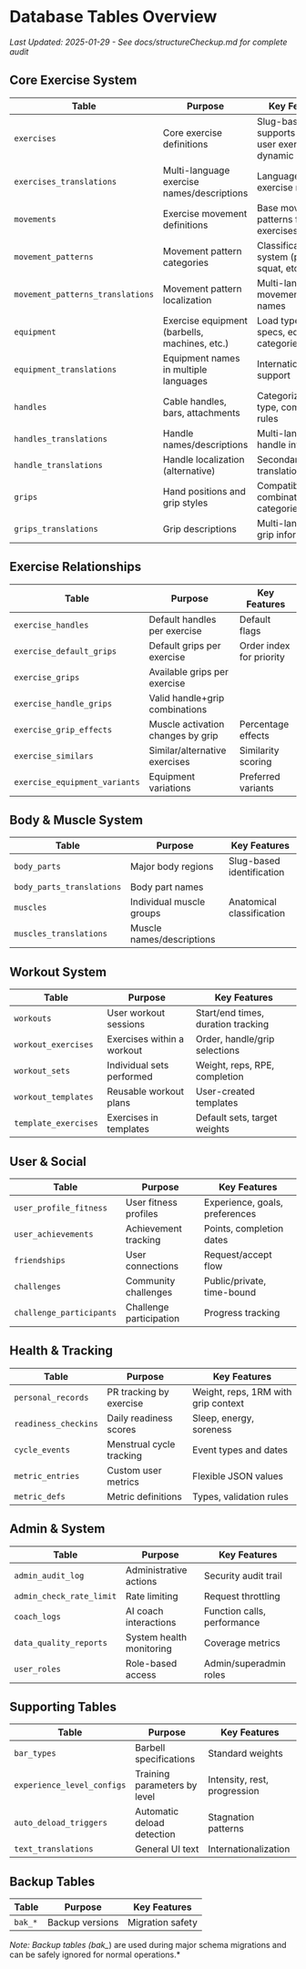 # Database Tables Overview

*Last Updated: 2025-01-29 - See docs/structureCheckup.md for complete audit*

## Core Exercise System

| Table | Purpose | Key Features |
|-------|---------|--------------|
| `exercises` | Core exercise definitions | Slug-based, supports custom user exercises, dynamic naming |
| `exercises_translations` | Multi-language exercise names/descriptions | Language code + exercise mapping |
| `movements` | Exercise movement definitions | Base movement patterns for exercises |
| `movement_patterns` | Movement pattern categories | Classification system (push, pull, squat, etc.) |
| `movement_patterns_translations` | Movement pattern localization | Multi-language movement pattern names |
| `equipment` | Exercise equipment (barbells, machines, etc.) | Load types, weight specs, equipment categories |
| `equipment_translations` | Equipment names in multiple languages | Internationalization support |
| `handles` | Cable handles, bars, attachments | Categorized by type, compatibility rules |
| `handles_translations` | Handle names/descriptions | Multi-language handle information |
| `handle_translations` | Handle localization (alternative) | Secondary handle translation table |
| `grips` | Hand positions and grip styles | Compatible grip combinations, categories |
| `grips_translations` | Grip descriptions | Multi-language grip information |

## Exercise Relationships

| Table | Purpose | Key Features |
|-------|---------|--------------|
| `exercise_handles` | Default handles per exercise | Default flags |
| `exercise_default_grips` | Default grips per exercise | Order index for priority |
| `exercise_grips` | Available grips per exercise | |
| `exercise_handle_grips` | Valid handle+grip combinations | |
| `exercise_grip_effects` | Muscle activation changes by grip | Percentage effects |
| `exercise_similars` | Similar/alternative exercises | Similarity scoring |
| `exercise_equipment_variants` | Equipment variations | Preferred variants |

## Body & Muscle System

| Table | Purpose | Key Features |
|-------|---------|--------------|
| `body_parts` | Major body regions | Slug-based identification |
| `body_parts_translations` | Body part names | |
| `muscles` | Individual muscle groups | Anatomical classification |
| `muscles_translations` | Muscle names/descriptions | |

## Workout System

| Table | Purpose | Key Features |
|-------|---------|--------------|
| `workouts` | User workout sessions | Start/end times, duration tracking |
| `workout_exercises` | Exercises within a workout | Order, handle/grip selections |
| `workout_sets` | Individual sets performed | Weight, reps, RPE, completion |
| `workout_templates` | Reusable workout plans | User-created templates |
| `template_exercises` | Exercises in templates | Default sets, target weights |

## User & Social

| Table | Purpose | Key Features |
|-------|---------|--------------|
| `user_profile_fitness` | User fitness profiles | Experience, goals, preferences |
| `user_achievements` | Achievement tracking | Points, completion dates |
| `friendships` | User connections | Request/accept flow |
| `challenges` | Community challenges | Public/private, time-bound |
| `challenge_participants` | Challenge participation | Progress tracking |

## Health & Tracking

| Table | Purpose | Key Features |
|-------|---------|--------------|
| `personal_records` | PR tracking by exercise | Weight, reps, 1RM with grip context |
| `readiness_checkins` | Daily readiness scores | Sleep, energy, soreness |
| `cycle_events` | Menstrual cycle tracking | Event types and dates |
| `metric_entries` | Custom user metrics | Flexible JSON values |
| `metric_defs` | Metric definitions | Types, validation rules |

## Admin & System

| Table | Purpose | Key Features |
|-------|---------|--------------|
| `admin_audit_log` | Administrative actions | Security audit trail |
| `admin_check_rate_limit` | Rate limiting | Request throttling |
| `coach_logs` | AI coach interactions | Function calls, performance |
| `data_quality_reports` | System health monitoring | Coverage metrics |
| `user_roles` | Role-based access | Admin/superadmin roles |

## Supporting Tables

| Table | Purpose | Key Features |
|-------|---------|--------------|
| `bar_types` | Barbell specifications | Standard weights |
| `experience_level_configs` | Training parameters by level | Intensity, rest, progression |
| `auto_deload_triggers` | Automatic deload detection | Stagnation patterns |
| `text_translations` | General UI text | Internationalization |

## Backup Tables

| Table | Purpose | Key Features |
|-------|---------|--------------|
| `bak_*` | Backup versions | Migration safety |

*Note: Backup tables (bak_*) are used during major schema migrations and can be safely ignored for normal operations.*
